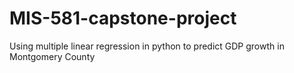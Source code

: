 # MIS-581-capstone-project
Using multiple linear regression in python to predict GDP growth in Montgomery County
